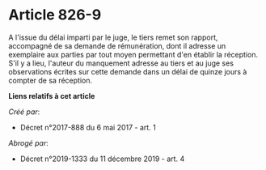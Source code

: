 # Article 826-9

A l'issue du délai imparti par le juge, le tiers remet son rapport, accompagné de sa demande de rémunération, dont il adresse
un exemplaire aux parties par tout moyen permettant d'en établir la réception. S'il y a lieu, l'auteur du manquement adresse
au tiers et au juge ses observations écrites sur cette demande dans un délai de quinze jours à compter de sa réception.

**Liens relatifs à cet article**

_Créé par_:

  - Décret n°2017-888 du 6 mai 2017 - art. 1

_Abrogé par_:

  - Décret n°2019-1333 du 11 décembre 2019 - art. 4
